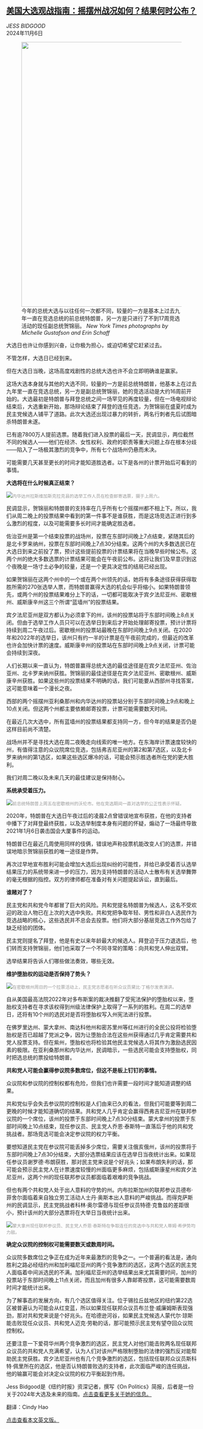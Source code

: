 <!--1730857021000-->
[美国大选观战指南：摇摆州战况如何？结果何时公布？](https://cn.nytimes.com/usa/20241106/election-2024-harris-trump/)
------

<address>JESS BIDGOOD</address><time pudate="2024-11-06 09:35:45" datetime="2024-11-06 09:35:45">2024年11月6日</time><figure><img src="https://images.weserv.nl/?url=static01.nyt.com/images/2024/10/22/us/politics/POL-WHATTOWATCH/POL-WHATTOWATCH-master1050.jpg" width="1050" height="700"><figcaption>今年的总统大选与以往任何一次都不同，较量的一方是基本上过去九年一直在竞选总统的前总统特朗普，另一方是只进行了不到17周竞选活动的现任副总统贺锦丽。 <cite>New York Times photographs by Michelle Gustafson and Erin Schaff</cite></figcaption></figure><section><p>大选日也许让你感到兴奋，让你极为担心，或迫切希望它赶紧过去。</p><p>不管怎样，大选日已经到来。</p><p>但在大选日当晚，这场高度戏剧性的总统大选也许不会立即明确谁是赢家。</p><p>这场大选本身就与其他的大选不同，较量的一方是前总统特朗普，他基本上在过去九年里一直在竞选总统，另一方是副总统贺锦丽，她的竞选活动是大约16周前开始的。大选最初是特朗普与拜登总统之间一场罕见的再度较量，但在一场电视辩论结束后，大选重新开始，那场辩论结束了拜登的连任竞选，为贺锦丽在盛夏时成为民主党候选人铺平了道路。此次大选还出现过暴力的转折，两名行刺者先后试图暗杀特朗普未遂。</p><p>已有逾7800万人提前选票。随着我们进入投票的最后一天，民调显示，两位截然不同的候选人——他们在经济、女性权利、政府的职责等重大问题上存在根本分歧——陷入了一场极其激烈的竞争中，所有七个战场州仍悬而未决。</p><p>可能需要几天甚至更长的时间才能知道胜选者。以下是各州的计票开始后可看到的事情。</p><p><b>大选将在什么时候真正结束？</b></p><p><img src="https://images.weserv.nl/?url=static01.nyt.com/images/2024/11/05/multimedia/05POL-WHATTOWATCH-processing-cfvl/05POL-WHATTOWATCH-processing-cfvl-master1050.jpg"><small style="color: #999;">内华达州拉斯维加斯克拉克县的选举工作人员在检查邮寄选票，摄于上周六。</small></p><p>民调显示，贺锦丽和特朗普的支持率在几乎所有七个摇摆州都不相上下。所以，我们从周二晚上的投票结果中看到的第一件事不是谁获胜，而是这场竞选正进行到多么激烈的程度，以及可能需要多长时间才能确定胜选者。</p><p>佐治亚州是第一个结束投票的战场州，投票在东部时间晚上7点结束，紧随其后的是北卡罗来纳州，投票在东部时间晚上7点30分结束。这两个州的大多数选民已在大选日到来之前投了票，预计这些提前投票的计票结果将在当晚早些时候公布。这两个州的绝大多数选票的计票结果可能会在午夜前公布。这将让我们及早意识到这个夜晚是一场寸土必争的较量，还是一个更具决定性的结局已经出现。</p><p>如果贺锦丽在这两个州中的一个或在两个州领先的话，她将有多条途径获得获得取胜所需的270张选举人票，而特朗普赢得大选的机会似乎将缩小。如果特朗普领先，或两个州的投票结果难分上下的话，一切都可能取决于宾夕法尼亚州、密歇根州、威斯康辛州这三个所谓“蓝墙州”的投票结果。</p><p>宾夕法尼亚州是双方都认为必须拿下的州，该州的投票站将于东部时间晚上8点关闭。但由于选举工作人员只可以在选举日到来后才开始处理邮寄投票，预计计票将持续到周二午夜过后。密歇根州的投票站最晚在东部时间晚上9点关闭。在2020年和2022年的选举日，该州只有约一半的计票是在午夜前完成的，但最近的改革也许会加快计票的速度。威斯康辛州的投票站在东部时间晚上9点关闭，计票可能会持续到深夜。</p><p>人们长期以来一直认为，特朗普赢得总统大选的最佳途径是在宾夕法尼亚州、佐治亚州、北卡罗来纳州获胜。贺锦丽的最佳途径是在宾夕法尼亚州、密歇根州、威斯康辛州获胜。如果这些州的投票结果不明确的话，我们可能要从西部州寻找答案，这可能意味着一个漫长之夜。</p><p>西部的两个摇摆州亚利桑那州和内华达州的投票站分别于东部时间晚上9点和晚上10点关闭。但这两个州都主要依赖邮寄投票，计票可能需要数天时间。</p><p>在最近几次大选中，所有蓝墙州的投票结果都支持同一方，但今年的结果是否仍是这样目前尚不清楚。</p><p>战场州并不是寻找大选在周二夜晚走向线索的唯一地方。在东海岸计票速度较快的州，有值得注意的众议院席位竞选，包括弗吉尼亚州的第2和第7选区，以及北卡罗来纳州的第1选区，如果这些选区爆冷的话，可能会预示胜选者所在党的更大胜利。</p><p>我们对周二晚以及未来几天的最佳建议是保持耐心。</p><p><b>系统</b><b>承受着压力。</b></p><p><img src="https://images.weserv.nl/?url=static01.nyt.com/images/2024/11/05/multimedia/05POL-WHATTOWATCH-pressure-hkvb/05POL-WHATTOWATCH-pressure-hkvb-master1050.jpg"><small style="color: #999;">前总统特朗普上周五在密歇根州的沃伦市。他在竞选期间一直对选举的公正性表示怀疑。</small></p><p>2020年，特朗普在大选日午夜过后的凌晨2点曾错误地宣布获胜，在他的支持者中播下了对拜登最终获胜，以及选举制度本身有问题的怀疑，煽动了一场最终导致2021年1月6日袭击国会大厦事件的运动。</p><p>特朗普已在最近几周使用同样的伎俩，错误地声称投票机能改变人们的选票，并错误地暗示贺锦丽获胜的唯一途径是作弊。</p><p>再次过早地宣布胜利可能会增加大选后出现纠纷的可能性，并给已承受着否认选举结果压力的系统带来进一步的压力，因为支持特朗普的活动人士散布有关选举舞弊的毫无根据的指控。双方的律师都在准备对有关问题提起诉讼，直到最后。</p><p><b>谁赌对了？</b></p><p>民主党和共和党今年都冒了巨大的风险。共和党提名特朗普为候选人，这名不受欢迎的政治人物已在上次的大选中失败。共和党把争取年轻、男性和非白人选民作为竞选战略的核心，这些选民并不总会去投票。他们将大部分基层竞选工作外包给了缺乏经验的团体。</p><p>民主党则提名了拜登，他是有史以来年龄最大的候选人。拜登迫于压力退选后，他们转而支持贺锦丽，他们也采取了一个不同寻常的策略：向共和党人伸出双臂。</p><p>选举结果将告诉人们哪些做法奏效，哪些无效。</p><p><b>维护堕胎权的运动是否保持了势头？</b></p><p><img src="https://images.weserv.nl/?url=static01.nyt.com/images/2024/11/05/multimedia/05POL-WHATTOWATCH-gendergap-hpjb/05POL-WHATTOWATCH-gendergap-hpjb-master1050.jpg"><small style="color: #999;">在密歇根州周日的一个拉票活动上，民主党志愿者在听众议员黛比·丁格尔发表演讲。</small></p><p>自从美国最高法院2022年对多布斯案的裁决推翻了受宪法保护的堕胎权以来，堕胎权支持者在寻求该权得到州级法律保护上取得了一系列的胜利。在周二的选举日，还将有10个州的选民对是否将堕胎权写入州宪法进行投票。</p><p>在佛罗里达州、蒙大拿州、南达科他州和密苏里州等红州进行的全民公投将检验堕胎权是否已超越了党派之争，因为让堕胎合法在这些州获得通过几乎肯定需要共和党人投票支持。但在紫州，堕胎权也将检验其他民主党候选人将其作为激励选民因素的极限。在亚利桑那州和内华达州，民调暗示，一些选民可能会支持堕胎权，同时把选总统的票投给特朗普。</p><p><b>共和党人可能会赢得参议院多数席位，但这不是板上钉钉的事情。</b></p><p>众议院和参议院的控制权都有危险，但我们也许需要一段时间才能知道调整的结果。</p><p>共和党似乎会失去参议院的控制权是人们由来已久的看法，但我们可能要等到周二更晚的时候才能知道确切的结果。共和党人几乎肯定会赢得西弗吉尼亚州在联邦参议院的一个席位，该州的投票于东部时间晚上7点30分结束。蒙大拿州的投票于东部时间晚上10点结束，现任参议员、民主党人乔恩·泰斯特一直落后于他的共和党挑战者。那场竞选可能会决定参议院的权力平衡。</p><p>要想知道民主党在参议院可能丢掉多少席位，需要关注俄亥俄州，该州的投票将于东部时间晚上7点30分结束，大部分选票结果应该在选举日当夜统计出来。如果现任参议员谢罗德·布朗获胜，那对民主党来说是个好兆头；如果布朗失利的话，那可能会预示民主党人在计票速度较慢的州面临更多麻烦，包括威斯康星州和宾夕法尼亚州，这两个州的现任联邦参议员都面临着艰难的竞争挑战。</p><p>但也有两个共和党人处于出人意料的守势的州。内布拉斯加州的联邦参议员德布·菲舍尔面临着来自独立劳工活动人士丹·奥斯本出人意料的严峻挑战。而得克萨斯州的民调显示，民主党挑战者科林·奥尔雷德与现任参议员特德·克鲁兹的差距很小，预计该州的大部分选票将在大举日当夜统计出来。</p><p><img src="https://images.weserv.nl/?url=static01.nyt.com/images/2024/11/05/multimedia/05POL-WHATTOWATCH-tester-lcpq/05POL-WHATTOWATCH-tester-lcpq-master1050.jpg"><small style="color: #999;">蒙大拿州现任联邦参议员、民主党人乔恩·泰斯特在争取连任的竞选中与共和党人蒂姆·希伊势均力敌。</small></p><p><b>确定众议院的控制权可能需要数天或数周时间。</b></p><p>众议院多数席位之争正在成为近年来最激烈的竞争之一。一个普遍的看法是，通向胜利之路必经纽约州和加利福尼亚州的两个竞争激烈的选区，这两个选区的民主党人面临着中间派选民的不满。加利福尼亚州的选举结果出来尤其需要时间，加州的投票站于东部时间晚上11点关闭，而且加州有很多人靠邮寄投票，这可能需要数周时间才能统计出来。</p><p>为了解事态的发展方向，有几个选区值得关注。位于锡拉丘兹地区的纽约第22选区被普遍认为可能会从红变蓝，所以如果现任联邦众议员布兰登·威廉姆斯表现强劲，那对共和党来说是个好兆头。在哈德逊河谷，如果民主党候选人蒙代尔·琼斯能击败现任众议员、共和党人迈克·劳勒的话，那可能预示民主党有望夺回众议院控制权。</p><p>还要注意一下爱荷华州两个竞争激烈的选区，民主党人对他们能击败两名现任联邦众议员的共和党人充满希望，认为人们对该州严格限制堕胎的法律的强烈反对能帮助民主党获胜。宾夕法尼亚州也有几个竞争激烈的选区，包括现任联邦众议员斯科特·佩里所在的选区，他是否认特朗普败选的支持者，此次面临严峻的连任挑战，他的输赢可能会对决定众议院的权力平衡起到作用。</p></section><footer><p>Jess Bidgood是《纽约时报》资深记者，撰写《On Politics》简报，后者是一份关于2024年大选及未来的指南。<a rel="nofollow" target="_blank" href="https://www.nytimes.com/by/jess-bidgood">点击查看更多关于她的信息。</a></p><p>翻译：Cindy Hao</p><p><a rel="nofollow" target="_blank" href="https://www.nytimes.com/2024/11/05/us/elections/election-2024-harris-trump.html">点击查看本文英文版。</a></p><br></footer>
